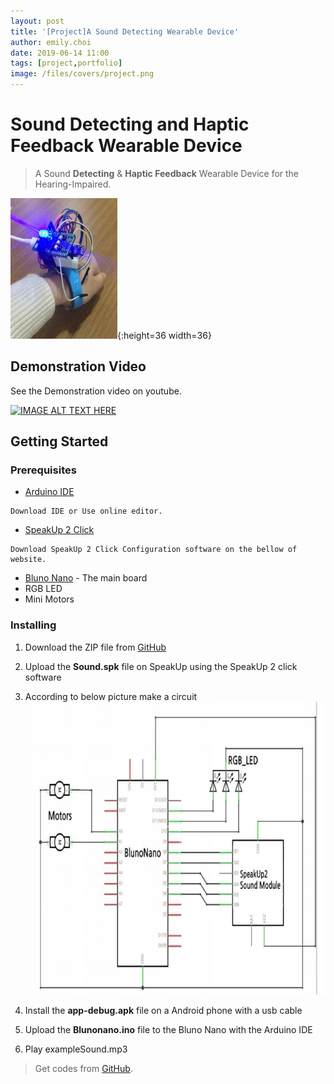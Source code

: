 ```yaml
---
layout: post
title: '[Project]A Sound Detecting Wearable Device'
author: emily.choi
date: 2019-06-14 11:00
tags: [project,portfolio]
image: /files/covers/project.png
---
```


# Sound Detecting and Haptic Feedback Wearable Device

> A Sound **Detecting** & **Haptic Feedback** Wearable Device for the Hearing-Impaired.

![](/files/pjsound.png){:height=36 width=36}

## Demonstration Video

See the Demonstration video on youtube.

[![IMAGE ALT TEXT HERE](http://img.youtube.com/vi/sZo0_dYGKFw/0.jpg)](http://www.youtube.com/watch?v=sZo0_dYGKFw)


## Getting Started

### Prerequisites

- [Arduino IDE](https://www.arduino.cc/)

```
Download IDE or Use online editor.
```
- [SpeakUp 2 Click](https://www.mikroe.com/speakup-2-click)

```
Download SpeakUp 2 Click Configuration software on the bellow of website.
```

- [Bluno Nano](https://www.dfrobot.com/product-1122.html?gclid=EAIaIQobChMIutTP8fHn4gIVF6mWCh1UawjxEAAYASAAEgKCGPD_BwE) - The main board
- RGB LED
- Mini Motors

### Installing


1. Download the ZIP file from [GitHub](https://github.com/emily7485/arduino-project-SoundDetectWearableDevice)

2. Upload the **Sound.spk** file on SpeakUp using the SpeakUp 2 click software

3. According to below picture make a circuit
   ![circuit](/files/pjflow.png)

4. Install the **app-debug.apk** file on a Android phone with a usb cable

5. Upload the **Blunonano.ino** file to the Bluno Nano with the Arduino IDE  

6. Play exampleSound.mp3


> Get codes from [GitHub](https://github.com/emily7485/arduino-project-soundDetectwearabledevice).
